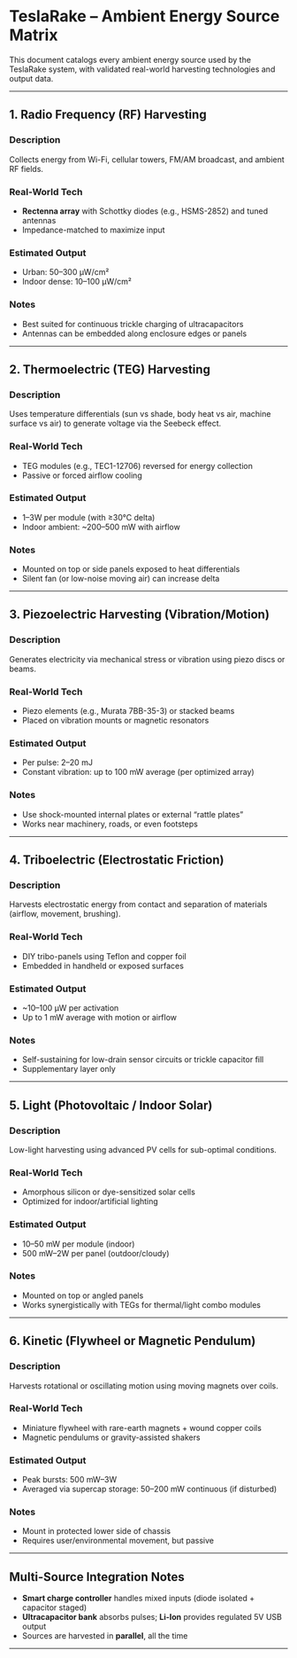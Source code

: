 # TeslaRake – Ambient Energy Source Matrix

This document catalogs every ambient energy source used by the TeslaRake system, with validated real-world harvesting technologies and output data.

---

## 1. Radio Frequency (RF) Harvesting

### Description
Collects energy from Wi-Fi, cellular towers, FM/AM broadcast, and ambient RF fields.

### Real-World Tech
- **Rectenna array** with Schottky diodes (e.g., HSMS-2852) and tuned antennas
- Impedance-matched to maximize input

### Estimated Output
- Urban: 50–300 µW/cm²
- Indoor dense: 10–100 µW/cm²

### Notes
- Best suited for continuous trickle charging of ultracapacitors
- Antennas can be embedded along enclosure edges or panels

---

## 2. Thermoelectric (TEG) Harvesting

### Description
Uses temperature differentials (sun vs shade, body heat vs air, machine surface vs air) to generate voltage via the Seebeck effect.

### Real-World Tech
- TEG modules (e.g., TEC1-12706) reversed for energy collection
- Passive or forced airflow cooling

### Estimated Output
- 1–3W per module (with ≥30°C delta)
- Indoor ambient: ~200–500 mW with airflow

### Notes
- Mounted on top or side panels exposed to heat differentials
- Silent fan (or low-noise moving air) can increase delta

---

## 3. Piezoelectric Harvesting (Vibration/Motion)

### Description
Generates electricity via mechanical stress or vibration using piezo discs or beams.

### Real-World Tech
- Piezo elements (e.g., Murata 7BB-35-3) or stacked beams
- Placed on vibration mounts or magnetic resonators

### Estimated Output
- Per pulse: 2–20 mJ
- Constant vibration: up to 100 mW average (per optimized array)

### Notes
- Use shock-mounted internal plates or external “rattle plates”
- Works near machinery, roads, or even footsteps

---

## 4. Triboelectric (Electrostatic Friction)

### Description
Harvests electrostatic energy from contact and separation of materials (airflow, movement, brushing).

### Real-World Tech
- DIY tribo-panels using Teflon and copper foil
- Embedded in handheld or exposed surfaces

### Estimated Output
- ~10–100 µW per activation
- Up to 1 mW average with motion or airflow

### Notes
- Self-sustaining for low-drain sensor circuits or trickle capacitor fill
- Supplementary layer only

---

## 5. Light (Photovoltaic / Indoor Solar)

### Description
Low-light harvesting using advanced PV cells for sub-optimal conditions.

### Real-World Tech
- Amorphous silicon or dye-sensitized solar cells
- Optimized for indoor/artificial lighting

### Estimated Output
- 10–50 mW per module (indoor)
- 500 mW–2W per panel (outdoor/cloudy)

### Notes
- Mounted on top or angled panels
- Works synergistically with TEGs for thermal/light combo modules

---

## 6. Kinetic (Flywheel or Magnetic Pendulum)

### Description
Harvests rotational or oscillating motion using moving magnets over coils.

### Real-World Tech
- Miniature flywheel with rare-earth magnets + wound copper coils
- Magnetic pendulums or gravity-assisted shakers

### Estimated Output
- Peak bursts: 500 mW–3W
- Averaged via supercap storage: 50–200 mW continuous (if disturbed)

### Notes
- Mount in protected lower side of chassis
- Requires user/environmental movement, but passive

---

## Multi-Source Integration Notes

- **Smart charge controller** handles mixed inputs (diode isolated + capacitor staged)
- **Ultracapacitor bank** absorbs pulses; **Li-Ion** provides regulated 5V USB output
- Sources are harvested in **parallel**, all the time

---
